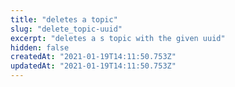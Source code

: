 ```yaml
---
title: "deletes a topic"
slug: "delete_topic-uuid"
excerpt: "deletes a s topic with the given uuid"
hidden: false
createdAt: "2021-01-19T14:11:50.753Z"
updatedAt: "2021-01-19T14:11:50.753Z"
---
```

